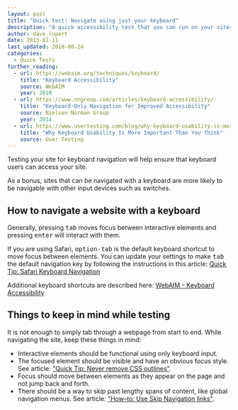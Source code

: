 ```yaml
---
layout: post
title: "Quick test: Navigate using just your keyboard"
description: "A quick accessibility test that you can run on your sites right now."
author: dave_rupert
date: 2013-01-11
last_updated: 2018-08-24
categories:
  - Quick Tests
further_reading:
  - url: https://webaim.org/techniques/keyboard/
    title: "Keyboard Accessibility"
    source: WebAIM
    year: 2018
  - url: https://www.nngroup.com/articles/keyboard-accessibility/
    title: "Keyboard-Only Navigation for Improved Accessibility"
    source: Nielsen Norman Group
    year: 2014
  - url: https://www.usertesting.com/blog/why-keyboard-usability-is-more-important-than-you-think/
    title: "Why Keyboard Usability Is More Important Than You Think"
    source: User Testing
---
```


Testing your site for keyboard navigation will help ensure that keyboard users can access your site.

As a bonus, sites that can be navigated with a keyboard are more likely to be navigable with other input devices such as switches.

## How to navigate a website with a keyboard
Generally, pressing <kbd>tab</kbd> moves focus between interactive elements and pressing <kbd>enter</kbd> will interact with them.

If you are using Safari, <kbd>option-tab</kbd> is the default keyboard shortcut to move focus between elements. You can update your settings to make <kbd>tab</kbd> the default navigation key by following the instructions in this article: [Quick Tip: Safari Keyboard Navigation](https://a11yproject.com/posts/safari-keyboard-navigation/)

Additional keyboard shortcuts are described here: [WebAIM - Keyboard Accessibility](https://webaim.org/techniques/keyboard/)

## Things to keep in mind while testing
It is not enough to simply tab through a webpage from start to end. While navigating the site, keep these things in mind:
- Interactive elements should be functional using only keyboard input.
- The focused element should be visible and have an obvious focus style. See article: ["Quick Tip: Never remove CSS outlines"](https://a11yproject.com/posts/never-remove-css-outlines/).
- Focus should move between elements as they appear on the page and not jump back and forth.
- There should be a way to skip past lengthy spans of content, like global navigation menus. See article: ["How–to: Use Skip Navigation links"](https://a11yproject.com/posts/skip-nav-links/).
